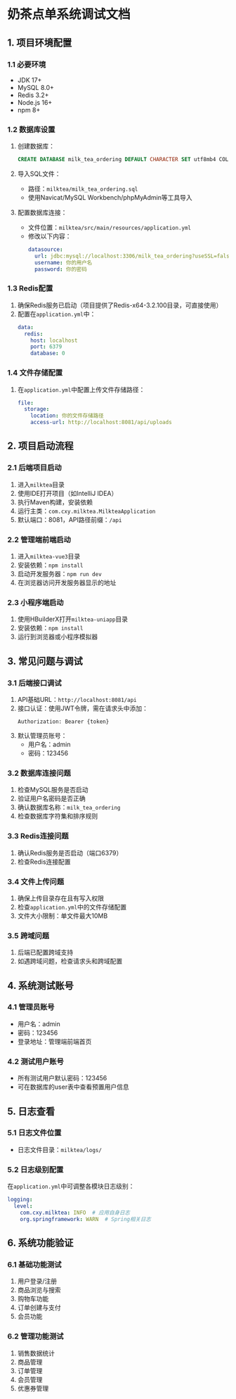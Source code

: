 # 奶茶点单系统调试文档

## 1. 项目环境配置

### 1.1 必要环境
- JDK 17+
- MySQL 8.0+
- Redis 3.2+
- Node.js 16+
- npm 8+

### 1.2 数据库设置
1. 创建数据库：
   ```sql
   CREATE DATABASE milk_tea_ordering DEFAULT CHARACTER SET utf8mb4 COLLATE utf8mb4_unicode_ci;
   ```

2. 导入SQL文件：
   - 路径：`milktea/milk_tea_ordering.sql`
   - 使用Navicat/MySQL Workbench/phpMyAdmin等工具导入

3. 配置数据库连接：
   - 文件位置：`milktea/src/main/resources/application.yml`
   - 修改以下内容：
     ```yaml
     datasource:
       url: jdbc:mysql://localhost:3306/milk_tea_ordering?useSSL=false&serverTimezone=Asia/Shanghai&characterEncoding=utf-8
       username: 你的用户名
       password: 你的密码
     ```

### 1.3 Redis配置
1. 确保Redis服务已启动（项目提供了Redis-x64-3.2.100目录，可直接使用）
2. 配置在`application.yml`中：
   ```yaml
   data:
     redis:
       host: localhost
       port: 6379
       database: 0
   ```

### 1.4 文件存储配置
1. 在`application.yml`中配置上传文件存储路径：
   ```yaml
   file:
     storage:
       location: 你的文件存储路径
       access-url: http://localhost:8081/api/uploads
   ```

## 2. 项目启动流程

### 2.1 后端项目启动
1. 进入`milktea`目录
2. 使用IDE打开项目（如IntelliJ IDEA）
3. 执行Maven构建，安装依赖
4. 运行主类：`com.cxy.milktea.MilkteaApplication`
5. 默认端口：8081，API路径前缀：`/api`

### 2.2 管理端前端启动
1. 进入`milktea-vue3`目录
2. 安装依赖：`npm install`
3. 启动开发服务器：`npm run dev`
4. 在浏览器访问开发服务器显示的地址

### 2.3 小程序端启动
1. 使用HBuilderX打开`milktea-uniapp`目录
2. 安装依赖：`npm install`
3. 运行到浏览器或小程序模拟器

## 3. 常见问题与调试

### 3.1 后端接口调试
1. API基础URL：`http://localhost:8081/api`
2. 接口认证：使用JWT令牌，需在请求头中添加：
   ```
   Authorization: Bearer {token}
   ```
3. 默认管理员账号：
   - 用户名：admin
   - 密码：123456

### 3.2 数据库连接问题
1. 检查MySQL服务是否启动
2. 验证用户名密码是否正确
3. 确认数据库名称：`milk_tea_ordering`
4. 检查数据库字符集和排序规则

### 3.3 Redis连接问题
1. 确认Redis服务是否启动（端口6379）
2. 检查Redis连接配置

### 3.4 文件上传问题
1. 确保上传目录存在且有写入权限
2. 检查`application.yml`中的文件存储配置
3. 文件大小限制：单文件最大10MB

### 3.5 跨域问题
1. 后端已配置跨域支持
2. 如遇跨域问题，检查请求头和跨域配置

## 4. 系统测试账号

### 4.1 管理员账号
- 用户名：admin
- 密码：123456
- 登录地址：管理端前端首页

### 4.2 测试用户账号
- 所有测试用户默认密码：123456
- 可在数据库的user表中查看预置用户信息

## 5. 日志查看

### 5.1 日志文件位置
- 日志文件目录：`milktea/logs/`

### 5.2 日志级别配置
在`application.yml`中可调整各模块日志级别：
```yaml
logging:
  level:
    com.cxy.milktea: INFO  # 应用自身日志
    org.springframework: WARN  # Spring相关日志
```

## 6. 系统功能验证

### 6.1 基础功能测试
1. 用户登录/注册
2. 商品浏览与搜索
3. 购物车功能
4. 订单创建与支付
5. 会员功能

### 6.2 管理功能测试
1. 销售数据统计
2. 商品管理
3. 订单管理
4. 会员管理
5. 优惠券管理
